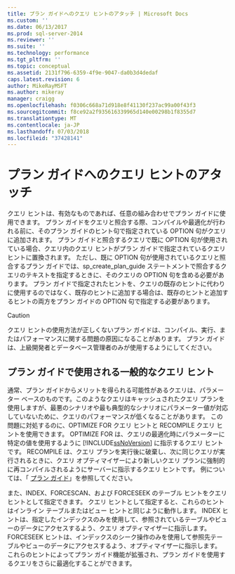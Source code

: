 ```yaml
---
title: プラン ガイドへのクエリ ヒントのアタッチ | Microsoft Docs
ms.custom: ''
ms.date: 06/13/2017
ms.prod: sql-server-2014
ms.reviewer: ''
ms.suite: ''
ms.technology: performance
ms.tgt_pltfrm: ''
ms.topic: conceptual
ms.assetid: 2131f796-6359-4f9e-9047-da0b3d4dedaf
caps.latest.revision: 6
author: MikeRayMSFT
ms.author: mikeray
manager: craigg
ms.openlocfilehash: f0306c668a71d918e8f41130f237ac99a00f43f3
ms.sourcegitcommit: f8ce92a2f935616339965d140e00298b1f8355d7
ms.translationtype: MT
ms.contentlocale: ja-JP
ms.lasthandoff: 07/03/2018
ms.locfileid: "37428141"
---
```

# <a name="attach-query-hints-to-a-plan-guide"></a>プラン ガイドへのクエリ ヒントのアタッチ
  クエリ ヒントは、有効なものであれば、任意の組み合わせでプラン ガイドに使用できます。 プラン ガイドをクエリと照合する際、コンパイルや最適化が行われる前に、そのプラン ガイドのヒント句で指定されている OPTION 句がクエリに追加されます。 プラン ガイドと照合するクエリで既に OPTION 句が使用されている場合、クエリ内のクエリ ヒントがプラン ガイドで指定されているクエリ ヒントに置換されます。 ただし、既に OPTION 句が使用されているクエリと照合するプラン ガイドでは、sp_create_plan_guide ステートメントで照合するクエリのテキストを指定するときに、そのクエリの OPTION 句を含める必要があります。 プラン ガイドで指定されたヒントを、クエリの既存のヒントに代わりに使用するのではなく、既存のヒントに追加する場合は、既存のヒントと追加するヒントの両方をプラン ガイドの OPTION 句で指定する必要があります。  
  
> [!CAUTION]  
>  クエリ ヒントの使用方法が正しくないプラン ガイドは、コンパイル、実行、またはパフォーマンスに関する問題の原因になることがあります。 プラン ガイドは、上級開発者とデータベース管理者のみが使用するようにしてください。  
  
## <a name="common-query-hints-used-in-plan-guides"></a>プラン ガイドで使用される一般的なクエリ ヒント  
 通常、プラン ガイドからメリットを得られる可能性があるクエリは、パラメーター ベースのものです。このようなクエリはキャッシュされたクエリ プランを使用しますが、最悪のシナリオや最も典型的なシナリオにパラメーター値が対応していないために、クエリのパフォーマンスが低くなることがあります。 この問題に対処するのに、OPTIMIZE FOR クエリ ヒントと RECOMPILE クエリ ヒントを使用できます。 OPTIMIZE FOR は、クエリの最適化時にパラメーターに特定の値を使用するように [!INCLUDE[ssNoVersion](../../includes/ssnoversion-md.md)] に指示するクエリ ヒントです。 RECOMPILE は、クエリ プランを実行後に破棄し、次に同じクエリが実行されるときに、クエリ オプティマイザーにより新しいクエリ プランに強制的に再コンパイルされるようにサーバーに指示するクエリ ヒントです。 例については、「 [プラン ガイド](plan-guides.md)」を参照してください。  
  
 また、INDEX、FORCESCAN、および FORCESEEK のテーブル ヒントをクエリ ヒントとして指定できます。 クエリ ヒントとして指定すると、これらのヒントはインライン テーブルまたはビュー ヒントと同じように動作します。 INDEX ヒントは、指定したインデックスのみを使用して、参照されているテーブルやビューのデータにアクセスするよう、クエリ オプティマイザーに指示します。 FORCESEEK ヒントは、インデックスのシーク操作のみを使用して参照先テーブルやビューのデータにアクセスするよう、オプティマイザーに指示します。 これらのヒントによってプラン ガイド機能が拡張され、プラン ガイドを使用するクエリをさらに最適化することができます。  
  
  

